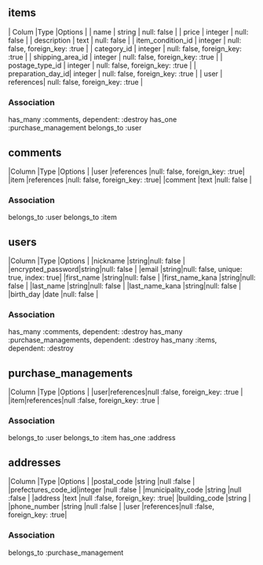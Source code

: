 ## items

| Colum             |Type       |Options                          |
| name              | string    | null: false                     |
| price             | integer   | null: false                     |
| description       | text      | null: false                     |
| item_condition_id | integer   | null: false, foreign_key: :true |
| category_id       | integer   | null: false, foreign_key: :true |
| shipping_area_id  | integer   | null: false, foreign_key: :true |
| postage_type_id   | integer   | null: false, foreign_key: :true |
| preparation_day_id| integer   | null: false, foreign_key: :true |
| user              | references| null: false, foreign_key: :true |


### Association
has_many :comments, dependent: :destroy
has_one :purchase_management
belongs_to :user



## comments

|Column      |Type       |Options                        |
|user        |references |null: false, foreign_key: :true|
|item        |references |null: false, foreign_key: :true|
|comment     |text       |null: false                    |

### Association
belongs_to :user
belongs_to :item



## users

|Column            |Type  |Options                               |
|nickname          |string|null: false                           |
|encrypted_password|string|null: false                           |
|email             |string|null: false, unique: true, index: true|
|first_name        |string|null: false                           |
|first_name_kana   |string|null: false                           |
|last_name         |string|null: false                           |
|last_name_kana    |string|null: false                           |
|birth_day         |date  |null: false                           |

### Association
has_many :comments, dependent: :destroy
has_many :purchase_managements, dependent: :destroy
has_many :items, dependent: :destroy




## purchase_managements

|Column |Type      |Options                         |
|user|references|null :false, foreign_key: :true |
|item|references|null :false, foreign_key: :true |

### Association
belongs_to :user
belongs_to :item
has_one :address


## addresses

|Column             |Type      |Options                        |
|postal_code        |string    |null :false                    |
|prefectures_code_id|integer   |null :false                    |
|municipality_code  |string    |null :false                    |
|address            |text      |null :false, foreign_key: :true|
|building_code      |string    |
|phone_number       |string    |null :false                    |
|user               |references|null :false, foreign_key: :true|

### Association
belongs_to :purchase_management

